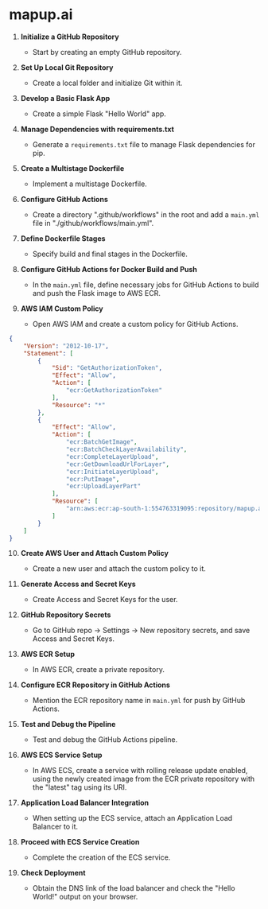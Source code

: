 # mapup.ai

1. **Initialize a GitHub Repository**
   - Start by creating an empty GitHub repository.

2. **Set Up Local Git Repository**
   - Create a local folder and initialize Git within it.

3. **Develop a Basic Flask App**
   - Create a simple Flask "Hello World" app.

4. **Manage Dependencies with requirements.txt**
   - Generate a `requirements.txt` file to manage Flask dependencies for pip.

5. **Create a Multistage Dockerfile**
   - Implement a multistage Dockerfile.

6. **Configure GitHub Actions**
   - Create a directory ".github/workflows" in the root and add a `main.yml` file in "./github/workflows/main.yml".

7. **Define Dockerfile Stages**
   - Specify build and final stages in the Dockerfile.

8. **Configure GitHub Actions for Docker Build and Push**
   - In the `main.yml` file, define necessary jobs for GitHub Actions to build and push the Flask image to AWS ECR.

9. **AWS IAM Custom Policy**
   - Open AWS IAM and create a custom policy for GitHub Actions.

```json
{
	"Version": "2012-10-17",
	"Statement": [
		{
			"Sid": "GetAuthorizationToken",
			"Effect": "Allow",
			"Action": [
				"ecr:GetAuthorizationToken"
			],
			"Resource": "*"
		},
		{
			"Effect": "Allow",
			"Action": [
				"ecr:BatchGetImage",
				"ecr:BatchCheckLayerAvailability",
				"ecr:CompleteLayerUpload",
				"ecr:GetDownloadUrlForLayer",
				"ecr:InitiateLayerUpload",
				"ecr:PutImage",
				"ecr:UploadLayerPart"
			],
			"Resource": [
				"arn:aws:ecr:ap-south-1:554763319095:repository/mapup.ai"
			]
		}
	]
}
```

10. **Create AWS User and Attach Custom Policy**
    - Create a new user and attach the custom policy to it.

11. **Generate Access and Secret Keys**
    - Create Access and Secret Keys for the user.

12. **GitHub Repository Secrets**
    - Go to GitHub repo -> Settings -> New repository secrets, and save Access and Secret Keys.

13. **AWS ECR Setup**
    - In AWS ECR, create a private repository.

14. **Configure ECR Repository in GitHub Actions**
    - Mention the ECR repository name in `main.yml` for push by GitHub Actions.

15. **Test and Debug the Pipeline**
    - Test and debug the GitHub Actions pipeline.

16. **AWS ECS Service Setup**
    - In AWS ECS, create a service with rolling release update enabled, using the newly created image from the ECR private repository with the "latest" tag using its URI.

17. **Application Load Balancer Integration**
    - When setting up the ECS service, attach an Application Load Balancer to it.

18. **Proceed with ECS Service Creation**
    - Complete the creation of the ECS service.

19. **Check Deployment**
    - Obtain the DNS link of the load balancer and check the "Hello World!" output on your browser.